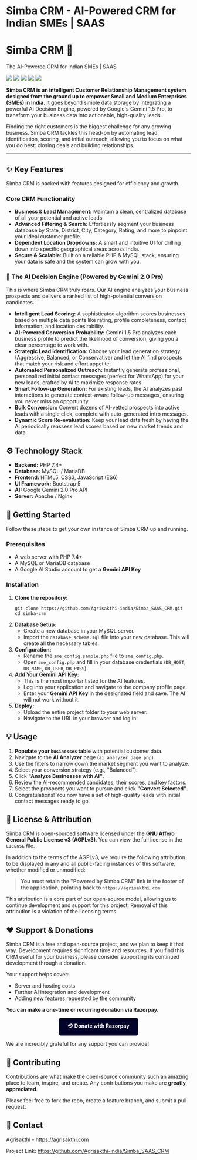 <h1>Simba CRM - AI-Powered CRM for Indian SMEs | SAAS </h1>
<h1>Simba CRM 🦁</h1>
        <p class="tagline">The AI-Powered CRM for Indian SMEs | SAAS </p>
    </div>
<img src="https://github.com/Agrisakthi-india/Simba-CRM/blob/main/simba%20crm.png">
<img src="https://github.com/Agrisakthi-india/Simba-CRM/blob/main/simba%20crm2.png">
<img src="https://github.com/Agrisakthi-india/Simba-CRM/blob/main/simba%20crm3.png">
<img src="https://github.com/Agrisakthi-india/Simba-CRM/blob/main/simba%20crm4.png">
<img src="https://github.com/Agrisakthi-india/Simba-CRM/blob/main/simba%20crm5.png">




 <p>
        <strong>Simba CRM is an intelligent Customer Relationship Management system designed from the ground up to empower Small and Medium Enterprises (SMEs) in India.</strong> It goes beyond simple data storage by integrating a powerful AI Decision Engine, powered by Google's Gemini 1.5 Pro, to transform your business data into actionable, high-quality leads.
    </p>
    <p>
        Finding the right customers is the biggest challenge for any growing business. Simba CRM tackles this head-on by automating lead identification, scoring, and initial outreach, allowing you to focus on what you do best: closing deals and building relationships.
    </p>

  <hr>

   <h2>✨ Key Features</h2>
    <p>Simba CRM is packed with features designed for efficiency and growth.</p>

  <h3>Core CRM Functionality</h3>
    <ul>
        <li><strong>Business & Lead Management:</strong> Maintain a clean, centralized database of all your potential and active leads.</li>
        <li><strong>Advanced Filtering & Search:</strong> Effortlessly segment your business database by State, District, City, Category, Rating, and more to pinpoint your ideal customer profile.</li>
        <li><strong>Dependent Location Dropdowns:</strong> A smart and intuitive UI for drilling down into specific geographical areas across India.</li>
        <li><strong>Secure & Scalable:</strong> Built on a reliable PHP & MySQL stack, ensuring your data is safe and the system can grow with you.</li>
    </ul>

  <h3>🧠 The AI Decision Engine (Powered by Gemini 2.0 Pro)</h3>
    <p>This is where Simba CRM truly roars. Our AI engine analyzes your business prospects and delivers a ranked list of high-potential conversion candidates.</p>
    <ul>
        <li><strong>Intelligent Lead Scoring:</strong> A sophisticated algorithm scores businesses based on multiple data points like rating, profile completeness, contact information, and location desirability.</li>
        <li><strong>AI-Powered Conversion Probability:</strong> Gemini 1.5 Pro analyzes each business profile to predict the likelihood of conversion, giving you a clear percentage to work with.</li>
        <li><strong>Strategic Lead Identification:</strong> Choose your lead generation strategy (Aggressive, Balanced, or Conservative) and let the AI find prospects that match your risk and effort appetite.</li>
        <li><strong>Automated Personalized Outreach:</strong> Instantly generate professional, personalized initial contact messages (perfect for WhatsApp) for your new leads, crafted by AI to maximize response rates.</li>
        <li><strong>Smart Follow-up Generation:</strong> For existing leads, the AI analyzes past interactions to generate context-aware follow-up messages, ensuring you never miss an opportunity.</li>
        <li><strong>Bulk Conversion:</strong> Convert dozens of AI-vetted prospects into active leads with a single click, complete with auto-generated intro messages.</li>
        <li><strong>Dynamic Score Re-evaluation:</strong> Keep your lead data fresh by having the AI periodically reassess lead scores based on new market trends and data.</li>
    </ul>

  <h2>⚙️ Technology Stack</h2>
    <ul>
        <li><strong>Backend:</strong> PHP 7.4+</li>
        <li><strong>Database:</strong> MySQL / MariaDB</li>
        <li><strong>Frontend:</strong> HTML5, CSS3, JavaScript (ES6)</li>
        <li><strong>UI Framework:</strong> Bootstrap 5</li>
        <li><strong>AI:</strong> Google Gemini 2.0 Pro API</li>
        <li><strong>Server:</strong> Apache / Nginx</li>
    </ul>

   <h2>🚀 Getting Started</h2>
    <p>Follow these steps to get your own instance of Simba CRM up and running.</p>
    
   <h3>Prerequisites</h3>
    <ul>
        <li>A web server with PHP 7.4+</li>
        <li>A MySQL or MariaDB database</li>
        <li>A Google AI Studio account to get a <strong>Gemini API Key</strong></li>
    </ul>

  <h3>Installation</h3>
    <ol>
        <li>
            <strong>Clone the repository:</strong>
            <pre><code>git clone https://github.com/Agrisakthi-india/Simba_SAAS_CRM.git
cd simba-crm</code></pre>
        </li>
        <li>
            <strong>Database Setup:</strong>
            <ul>
                <li>Create a new database in your MySQL server.</li>
                <li>Import the <code>database_schema.sql</code> file into your new database. This will create all the necessary tables.</li>
            </ul>
        </li>
        <li>
            <strong>Configuration:</strong>
            <ul>
                <li>Rename the <code>sme_config.sample.php</code> file to <code>sme_config.php</code>.</li>
                <li>Open <code>sme_config.php</code> and fill in your database credentials (<code>DB_HOST</code>, <code>DB_NAME</code>, <code>DB_USER</code>, <code>DB_PASS</code>).</li>
            </ul>
        </li>
        <li>
            <strong>Add Your Gemini API Key:</strong>
            <ul>
                <li>This is the most important step for the AI features.</li>
                <li>Log into your application and navigate to the company profile page.</li>
                <li>Enter your <strong>Gemini API Key</strong> in the designated field and save. The AI will not work without it.</li>
            </ul>
        </li>
        <li>
            <strong>Deploy:</strong>
            <ul>
                <li>Upload the entire project folder to your web server.</li>
                <li>Navigate to the URL in your browser and log in!</li>
            </ul>
        </li>
    </ol>

  <h2>💡 Usage</h2>
    <ol>
        <li><strong>Populate your <code>businesses</code> table</strong> with potential customer data.</li>
        <li>Navigate to the <strong>AI Analyzer</strong> page (<code>ai_analyzer_page.php</code>).</li>
        <li>Use the filters to narrow down the market segment you want to analyze.</li>
        <li>Select your conversion strategy (e.g., "Balanced").</li>
        <li>Click <strong>"Analyze Businesses with AI"</strong>.</li>
        <li>Review the AI-recommended candidates, their scores, and key factors.</li>
        <li>Select the prospects you want to pursue and click <strong>"Convert Selected"</strong>.</li>
        <li>Congratulations! You now have a set of high-quality leads with initial contact messages ready to go.</li>
    </ol>
    
  <h2>📄 License & Attribution</h2>
    <p>
        Simba CRM is open-sourced software licensed under the <strong>GNU Affero General Public License v3 (AGPLv3)</strong>. You can view the full license in the <code>LICENSE</code> file.
    </p>
    <p>
        In addition to the terms of the AGPLv3, we require the following attribution to be displayed in any and all public-facing instances of this software, whether modified or unmodified:
    </p>
    <blockquote>
        <strong>You must retain the "Powered by Simba CRM" link in the footer of the application, pointing back to <code>https://agrisakthi.com</code>.</strong>
    </blockquote>
    <p>
        This attribution is a core part of our open-source model, allowing us to continue development and support for this project. Removal of this attribution is a violation of the licensing terms.
    </p>

  <h2>❤️ Support & Donations</h2>
    <p>
        Simba CRM is a free and open-source project, and we plan to keep it that way. Development requires significant time and resources. If you find this CRM useful for your business, please consider supporting its continued development through a donation.
    </p>
    <p>Your support helps cover:</p>
    <ul>
        <li>Server and hosting costs</li>
        <li>Further AI integration and development</li>
        <li>Adding new features requested by the community</li>
    </ul>
    <p>
        <strong>You can make a one-time or recurring donation via Razorpay.</strong>
    </p>
    <p style="text-align: center;">
        <a href="https://razorpay.me/@agrisakthimarketplaceprivatel" target="_blank" style="display: inline-block; padding: 12px 24px; background-color: #02042b; color: #fff; border-radius: 5px; font-weight: bold; text-decoration: none;">
            💳 Donate with Razorpay
        </a>
    </p>
    <p>
        We are incredibly grateful for any support you can provide!
    </p>

  <h2>🤝 Contributing</h2>
    <p>
        Contributions are what make the open-source community such an amazing place to learn, inspire, and create. Any contributions you make are <strong>greatly appreciated</strong>.
    </p>
    <p>
        Please feel free to fork the repo, create a feature branch, and submit a pull request.
    </p>

  <h2>📧 Contact</h2>
    <p>
        Agrisakthi - <a href="https://agrisakthi.com">https://agrisakthi.com</a>
    </p>
    <p>
        Project Link: <a href="https://github.com/Agrisakthi-india/Simba_SAAS_CRM">https://github.com/Agrisakthi-india/Simba_SAAS_CRM</a>
    </p>

